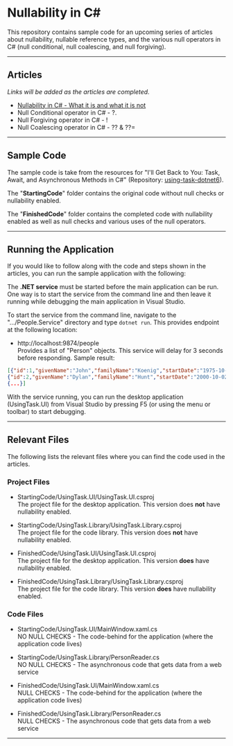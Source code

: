 # Nullability in C#

This repository contains sample code for an upcoming series of articles about nullability, nullable reference types, and the various null operators in C# (null conditional, null coalescing, and null forgiving).  

---

## Articles  
*Links will be added as the articles are completed.*

* [Nullability in C# - What it is and what it is not](https://jeremybytes.blogspot.com/2022/07/nullability-in-c-what-it-is-and-what-it.html)
* Null Conditional operator in C# - ?.
* Null Forgiving operator in C# - !
* Null Coalescing operator in C# - ?? & ??=

---  

## Sample Code  
The sample code is take from the resources for "I'll Get Back to You: Task, Await, and Asynchronous Methods in C#" (Repository: [using-task-dotnet6](https://github.com/jeremybytes/using-task-dotnet6)).  

The "**StartingCode**" folder contains the original code without null checks or nullability enabled.

The "**FinishedCode**" folder contains the completed code with nullability enabled as well as null checks and various uses of the null operators.

---

## Running the Application  
If you would like to follow along with the code and steps shown in the articles, you can run the sample application with the following:

The **.NET service** must be started before the main application can be run. One way is to start the service from the command line and then leave it running while debugging the main application in Visual Studio.  

To start the service from the command line, navigate to the ".../People.Service" directory and type `dotnet run`. This provides endpoint at the following location:

* http://localhost:9874/people  
Provides a list of "Person" objects. This service will delay for 3 seconds before responding. Sample result:

```json
[{"id":1,"givenName":"John","familyName":"Koenig","startDate":"1975-10-17T00:00:00-07:00","rating":6,"formatString":null},  
{"id":2,"givenName":"Dylan","familyName":"Hunt","startDate":"2000-10-02T00:00:00-07:00","rating":8,"formatString":null}, 
{...}]
```

With the service running, you can run the desktop application (UsingTask.UI) from Visual Studio by pressing F5 (or using the menu or toolbar) to start debugging. 

---

## Relevant Files  
The following lists the relevant files where you can find the code used in the articles.  

### Project Files

* StartingCode/UsingTask.UI/UsingTask.UI.csproj  
The project file for the desktop application. This version does **not** have nullability enabled.  

* StartingCode/UsingTask.Library/UsingTask.Library.csproj  
The project file for the code library. This version does **not** have nullability enabled.  

* FinishedCode/UsingTask.UI/UsingTask.UI.csproj  
The project file for the desktop application. This version **does** have nullability enabled.  

* FinishedCode/UsingTask.Library/UsingTask.Library.csproj  
The project file for the code library. This version **does** have nullability enabled.  

### Code Files

* StartingCode/UsingTask.UI/MainWindow.xaml.cs  
NO NULL CHECKS - The code-behind for the application (where the application code lives)  

* StartingCode/UsingTask.Library/PersonReader.cs  
NO NULL CHECKS - The asynchronous code that gets data from a web service  

* FinishedCode/UsingTask.UI/MainWindow.xaml.cs  
NULL CHECKS - The code-behind for the application (where the application code lives)  

* FinishedCode/UsingTask.Library/PersonReader.cs  
NULL CHECKS - The asynchronous code that gets data from a web service  

---  

